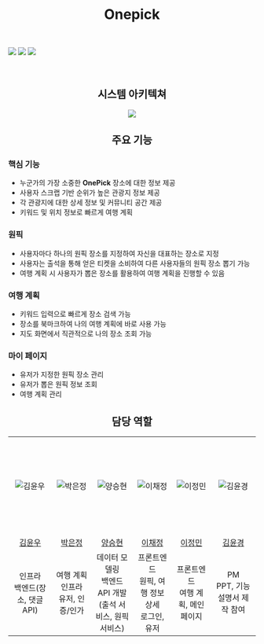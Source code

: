 <h1 align="center"><strong>Onepick</strong></h1>
  <p align="center">
    <strong><!--TODO: 표어 ex- Onepick 단 하나의 장소를 뽑기--></strong>
    <br />
    <!--참고 : https://ileriayo.github.io/markdown-badges/-->
    <div>
        <img src="https://img.shields.io/badge/springboot-6DB33F?style=for-the-badge&logo=spring&logoColor=white"> 
        <img src="https://img.shields.io/badge/java-007396?style=for-the-badge&logo=java&logoColor=white"> 
        <img src="https://img.shields.io/badge/mysql-4479A1?style=for-the-badge&logo=mysql&logoColor=white"> 
        <br/>
    </div>
    <div>
      <!--TODO:  Onepick 프론트 기술 스택-->
    </div>
  </p>
</div>
<br/>


<h2 align="center"><strong>시스템 아키텍쳐</strong></h3>
<div align="center">
  <img src="https://github.com/Gabojago2023/.github/assets/70054592/225b92b0-e8e0-4e30-92f6-72e474a53360"/>
</div>

<h2 align="center"><strong>주요 기능</strong></h3>
<h3>핵심 기능</h3>
<ul>
  <li>누군가의 가장 소중한 <strong>OnePick</strong> 장소에 대한 정보 제공</li>
  <li>사용자 스크랩 기반 순위가 높은 관광지 정보 제공</li>
  <li>각 관광지에 대한 상세 정보 및 커뮤니티 공간 제공</li>
  <li>키워드 및 위치 정보로 빠르게 여행 계획</li>
</ul>

<h3>원픽</h3>
<ul>
  <li>사용자마다 하나의 원픽 장소를 지정하여 자신을 대표하는 장소로 지정</li>
  <li>사용자는 출석을 통해 얻은 티켓을 소비하여 다른 사용자들의 원픽 장소 뽑기 가능</li>
  <li>여행 계획 시 사용자가 뽑은 장소를 활용하여 여행 계획을 진행할 수 있음</li>
</ul>

<h3>여행 계획</h3>
<ul>
  <li>키워드 입력으로 빠르게 장소 검색 가능</li>
  <li>장소를 북마크하여 나의 여행 계획에 바로 사용 가능</li>
  <li>지도 화면에서 직관적으로 나의 장소 조회 가능</li>
</ul>

<h3>마이 페이지</h3>
<ul>
  <li>유저가 지정한 원픽 장소 관리</li>
  <li>유저가 뽑은 원픽 정보 조회</li>
  <li>여행 계획 관리</li>
</ul>





<h2 align="center"><strong>담당 역할</strong></h3>


<table align="center" stlye="width: 80%; table-layout: fixed;">
  <tr align="center">
    <td style="text-align: center;" width="200" height="200"><img src="https://avatars.githubusercontent.com/u/59324129" alt="김윤우" ></td>
    <td style="text-align: center;" width="200" height="200"><img src="https://avatars.githubusercontent.com/u/50352139" alt="박은정" ></td>
    <td style="text-align: center;" width="200" height="200"><img src="https://avatars.githubusercontent.com/u/70054592" alt="양승현" ></td>
    <td style="text-align: center;" width="200" height="200"><img src="https://avatars.githubusercontent.com/u/112626357" alt="이채정" ></td>
    <td style="text-align: center;" width="200" height="200"><img src="https://avatars.githubusercontent.com/u/62495697" alt="이정민" ></td>
    <td style="text-align: center;" width="200" height="200"><img src="https://avatars.githubusercontent.com/u/139773566" alt="김윤경" ></td>
  </tr>
  <tr  align="center">
    <td style="text-align: center;" ><a href="https://github.com/yoonwoo-kim">김윤우</a></td>
    <td style="text-align: center;"><a href="https://github.com/Eundms">박은정</a></td>
    <td style="text-align: center;"><a href="https://github.com/Devyan0">양승현</a></td>
    <td style="text-align: center;" ><a href="https://github.com/chaejeong-lee">이채정</a></td>
    <td style="text-align: center;"><a href="https://github.com/jung1234805">이정민</a></td>
    <td style="text-align: center;"><a href="https://github.com/kkkk120">김윤경</a></td>
  </tr>
  <tr align="center">
    <td style="text-align: center;">인프라 <br/> 백엔드(장소, 댓글 API) </td>
    <td style="text-align: center;">여행 계획 <br/> 인프라  <br/> 유저, 인증/인가 </td>
    <td style="text-align: center;">데이터 모델링 <br/> 백엔드 API 개발 (출석 서비스, 원픽 서비스) </td>
    <td style="text-align: center;">프론트엔드 </br> 원픽, 여행 정보 상세 </br> 로그인, 유저 </td>
    <td style="text-align: center;">프론트엔드 <br/> 여행 계획, 메인 페이지</td>
    <td style="text-align: center;">PM <br/> PPT, 기능설명서 제작 참여</td>
  </tr>
  
</table>

